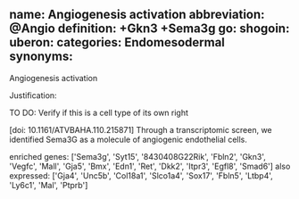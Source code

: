 name: Angiogenesis activation
abbreviation: @Angio
definition: +Gkn3 +Sema3g
go:
shogoin: 
uberon: 
categories: Endomesodermal
synonyms:
---

Angiogenesis activation

Justification:

TO DO: Verify if this is a cell type of its own right

[doi: 10.1161/ATVBAHA.110.215871] Through a transcriptomic screen, we identified Sema3G as a molecule of angiogenic endothelial cells.

enriched genes:
['Sema3g', 'Syt15', '8430408G22Rik', 'Fbln2', 'Gkn3', 'Vegfc', 'Mall', 'Gja5', 'Bmx', 'Edn1', 'Ret', 'Dkk2', 'Itpr3', 'Egfl8', 'Smad6']
also expressed:
['Gja4', 'Unc5b', 'Col18a1', 'Slco1a4', 'Sox17', 'Fbln5', 'Ltbp4', 'Ly6c1', 'Mal', 'Ptprb']
